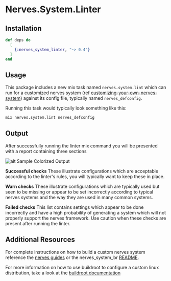 # Nerves.System.Linter

## Installation

```elixir
def deps do
  [
    {:nerves_system_linter, "~> 0.4"}
  ]
end
```

## Usage

This package includes a new mix task named `nerves.system.lint` which can run
for a customized nerves system (ref
[customizing-your-own-nerves-system](https://hexdocs.pm/nerves/systems.html#customizing-your-own-nerves-system))
against its config file, typically named `nerves_defconfig`.

Running this task would typically look something like this:

```sh
mix nerves.system.lint nerves_defconfig
```

## Output

After successfully running the linter mix command you will be presented with a
report containing three sections

![alt Sample Colorized Output](docs/images/linter_demo.png "Colorized output with red, yellow and blue indicators")

**Successful checks**
These illustrate configurations which are acceptable according to the linter's
rules, you will typically want to keep these in place.

**Warn checks**
These illustrate configurations which are typically used but seen to be missing
or appear to be set incorrectly according to typical nerves systems and the way
they are used in many common systems.

**Failed checks**
This list contains settings which appear to be done incorrectly and have a high
probability of generating a system which will not properly support the nerves
framework.  Use caution when these checks are present after running the linter.

## Additional Resources

For complete instructions on how to build a custom nerves system reference the
[nerves
guides](https://hexdocs.pm/nerves/systems.html#customizing-your-own-nerves-system)
or the nerves_system_br
[README](https://github.com/nerves-project/nerves_system_br/blob/master/README.md).

For more information on how to use buildroot to configure a custom linux
distribution, take a look at the [buildroot
documentation](https://buildroot.org/docs.html)
